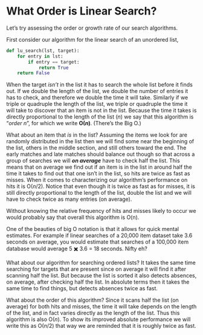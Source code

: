 # What Order is Linear Search?

Let’s try assessing the order or growth rate of our search algorithms.

First consider our algorithm for the linear search of an unordered list,

``` python
def lu_search(lst, target):
    for entry in lst:
        if entry == target:
            return True
    return False
```

When the target _isn’t_ in the list it has to search the whole list
before it finds out. If we double the length of the list, we double the
number of entries it has to check, and therefore we double the time it
will take. Similarly if we triple or quadruple the length of the list,
we triple or quadruple the time it will take to discover that an item is
not in the list. Because the time it takes is directly proportional to
the length of the list (_n_) we say that this algorithm is “_order
n_”, for which we write **O(_n_)**. (There’s the Big O.)

What about an item that _is_ in the list? Assuming the items we look for
are randomly distributed in the list then we will find some near the
beginning of the list, others in the middle section, and still others
toward the end. The early matches and late matches should balance out
though so that across a group of searches we will ***on average*** have
to check half the list. This means that on average we find out if an
item is in the list in around half the time it takes to find out that
one isn’t in the list, so hits are twice as fast as misses. When it
comes to characterizing our algorithm’s performance on hits it is
O(_n_/2). Notice that even though it is twice as fast as for misses, it
is still directly proportional to the length of the list, double the
list and we will have to check twice as many entries (on average).

Without knowing the relative frequency of hits and misses likely to
occur we would probably say that overall this algorithm is O(n).

One of the beauties of big O notation is that it allows for quick mental
estimates. For example if linear searches of a 20,000 item dataset take
3.6 seconds on average, you would estimate that searches of a 100,000
item database would average 5 ✖️ 3.6 = 18 seconds. Nifty eh?

What about our algorithm for searching ordered lists? It takes the same
time searching for targets that are present since on average it will
find it after scanning half the list. But because the list is sorted it
also detects absences, on average, after checking half the list. In
absolute terms then it takes the same time to find things, but detects
absences twice as fast.

What about the order of this algorithm? Since it scans half the list (on
average) for both hits and misses, the time it will take depends on the
length of the list, and in fact varies directly as the length of the
list. Thus this algorithm is also O(_n_). To show its improved absolute
performance we will write this as O(_n_/2) that way we are reminded that
it is roughly twice as fast.
